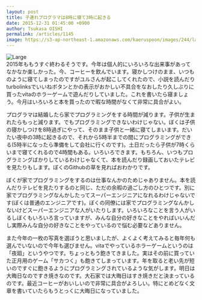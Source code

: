 ```yaml
---
layout: post
title: 子連れプログラマは8時に寝て3時に起きる
date: 2015-12-31 01:45:00 +0900
author: Tsukasa OISHI
permalink: /articles/1145
image: https://s3-ap-northeast-1.amazonaws.com/kaeruspoon/images/244/large.JPG?1451493902
---
```



![Large](https://s3-ap-northeast-1.amazonaws.com/kaeruspoon/images/244/large.JPG?1451493902)  
2015年ももうすぐ終わるそうです。今年は個人的にいろいろな出来事があってなかなか楽しかった。今、コーヒーを飲んでいます。寝かしつけのまま、いつものように寝てしまったのですがユルさんが起こしてくれたので、小説を読んだりturbolinksでいいねボタンとかの表示がおかしい不具合をなおしたり久しぶりに買ったvitaのホラーゲームで遊んだりしていました。これを書いたら寝ましょう。今月はいろいろと本を買ったので暇な時間がなくて非常に具合がよい。  

プログラマは結婚したら家でプログラミングをする時間が減ります。子供が生まれたらもっと減ります。でもプログラミングできないわけじゃない。ぼくは子供の寝かしつけを8時過ぎにやって、そのまま子供と一緒に寝てしまいます。だいたい夜中の3時に起きるので、それから5時半までの間にプログラミングができる(5時半になったら準備をして会社に行くのです)。土日だったら子供が7時くらいまで寝てくれるので4時間もある。いろいろできます。もちろん、いつもプログラミングばかりしているわけじゃなくて、本を読んだり録画しておいたテレビを見たりもします。ぼくのGithubの草を見ればおわかりです。  

ぼくが家でプログラミングをするのは仕事なんかのためじゃありません。本を読んだりテレビを見たりするのと同じ、ただの余暇の過ごし方のひとつです。別に家でプログラミングなんかしたってスーパーエンジニアになれるわけじゃないです(ぼくは普通のエンジニアです)。ぼくの同僚には家でプログラミングなんかしないけどスーパーエンジニアな人がいたりします。いろいろなことを言う人がいるしぼくもいろいろ言っていますが、みんな自分の好きなことをやればいいんだし実際みんな自分の好きなことをやっているので悩む必要などありません。  

また今年の一枚の写真を選ぼうと思いましたが、よくよく考えてみると毎年何も選んでいないので今年も選びません。vitaでやっているホラーゲームというのは「夜廻」というやつです。ちょっともう飽きてきました。実はその前に買っていた正月用のゲーム「サカつく」も飽きてしまっています。年を取ると老い先が短いのですぐに飽きるようにプログラミングされているような気がします。明日は大晦日なのですき焼きなのです。大石家では大晦日はすき焼きだと決まっているのです。最近コーヒーがおいしいので非常に具合がよろしい。特にとめどなく文章を書いていたらもうとっくに大晦日になっていました。  
